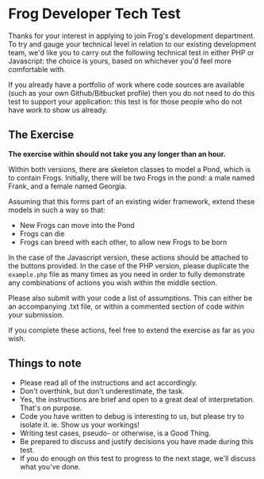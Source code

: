 # Frog Developer Tech Test

Thanks for your interest in applying to join Frog's development department.  To try and gauge your technical level in relation to our existing development team, we'd like you to carry out the following technical test in either PHP or Javascript: the choice is yours, based on whichever you'd feel more comfortable with.

If you already have a portfolio of work where code sources are available (such as your own Github/Bitbucket profile) then you do not need to do this test to support your application: this test is for those people who do not have work to show us already.

## The Exercise
**The exercise within should not take you any longer than an hour.**

Within both versions, there are skeleton classes to model a Pond, which is to contain Frogs.  Initially, there will be two Frogs in the pond: a male named Frank, and a female named Georgia.

Assuming that this forms part of an existing wider framework, extend these models in such a way so that:
* New Frogs can move into the Pond
* Frogs can die
* Frogs can breed with each other, to allow new Frogs to be born

In the case of the Javascript version, these actions should be attached to the buttons provided.  In the case of the PHP version, please duplicate the `example.php` file as many times as you need in order to fully demonstrate any combinations of actions you wish within the middle section.

Please also submit with your code a list of assumptions.  This can either be an accompanying .txt file, or within a commented section of code within your submission.

If you complete these actions, feel free to extend the exercise as far as you wish.

## Things to note
* Please read all of the instructions and act accordingly.
* Don't overthink, but don't underestimate, the task.
* Yes, the instructions are brief and open to a great deal of interpretation.  That's on purpose.
* Code you have written to debug is interesting to us, but please try to isolate it.  ie. Show us your workings!
* Writing test cases, pseudo- or otherwise, is a Good Thing.
* Be prepared to discuss and justify decisions you have made during this test.
* If you do enough on this test to progress to the next stage, we'll discuss what you've done.
